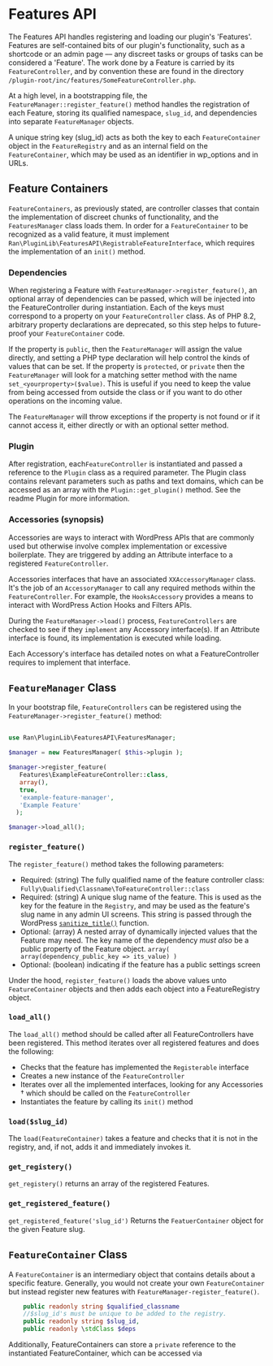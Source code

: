# Features API

The Features API handles registering and loading our plugin's 'Features'. Features are self-contained bits of our plugin's functionality, such as a shortcode or an admin page –– any discreet tasks or groups of tasks can be considered a 'Feature'. The work done by a Feature is carried by its `FeatureController`, and by convention these are found in the directory `/plugin-root/inc/features/SomeFeatureController.php`.

At a high level, in a bootstrapping file, the `FeatureManager::register_feature()` method handles the registration of each Feature, storing its qualified namespace, `slug_id`, and dependencies into separate `FeatureManager` objects.

A unique string key (slug_id) acts as both the key to each `FeatureContainer` object in the `FeatureRegistry` and as an internal field on the `FeatureContainer`, which may be used as an identifier in wp_options and in URLs.

## Feature Containers

`FeatureContainers`, as previously stated, are controller classes that contain the implementation of discreet chunks of functionality, and the `FeaturesManager` class loads them. In order for a `FeatureContainer` to be recognized as a valid feature, it must implement `Ran\PluginLib\FeaturesAPI\RegistrableFeatureInterface`, which requires the implementation of an `init()` method.

### Dependencies

When registering a Feature with `FeaturesManager->register_feature()`, an optional array of dependencies can be passed, which will be injected into the FeatureController during instantiation. Each of the keys must correspond to a property on your `FeatureController` class. As of PHP 8.2, arbitrary property declarations are deprecated, so this step helps to future-proof your `FeatureContainer` code.

If the property is `public`, then the `FeatureManager` will assign the value directly, and setting a PHP type declaration will help control the kinds of values that can be set. If the property is `protected`, or `private` then the `FeatureManager` will look for a matching setter method with the name `set_<yourproperty>($value)`. This is useful if you need to keep the value from being accessed from outside the class or if you want to do other operations on the incoming value.

The `FeatureManager` will throw exceptions if the property is not found or if it cannot access it, either directly or with an optional setter method.

### Plugin

After registration, each`FeatureController` is instantiated and passed a reference to the `Plugin` class as a required parameter. The Plugin class contains relevant parameters such as paths and text domains, which can be accessed as an array with the `Plugin::get_plugin()` method. See the readme Plugin for more information.

### Accessories (synopsis)

Accessories are ways to interact with WordPress APIs that are commonly used but otherwise involve complex implementation or excessive boilerplate. They are triggered by adding an Attribute interface to a registered `FeatureController`.

Accessories interfaces that have an associated `XXAccessoryManager` class. It's the job of an `AccessoryManager` to call any required methods within the `FeatureController`. For example, the `HooksAccessory` provides a means to interact with WordPress Action Hooks and Filters APIs.

During the `FeatureManager->load()` process, `FeatureControllers` are checked to see if they `implement` any Accessory interface(s). If an Attribute interface is found, its implementation is executed while loading.

Each Accessory's interface has detailed notes on what a FeatureController requires to implement that interface.

## `FeatureManager` Class

In your bootstrap file, `FeatureControllers` can be registered using the `FeatureManager->register_feature()` method:

```php

use Ran\PluginLib\FeaturesAPI\FeaturesManager;

$manager = new FeaturesManager( $this->plugin );

$manager->register_feature(
   Features\ExampleFeatureController::class,
   array(),
   true,
   'example-feature-manager',
   'Example Feature'
  );

$manager->load_all();
```

### `register_feature()`

The `register_feature()` method takes the following parameters:

-   Required: (string) The fully qualified name of the feature controller class:
    `Fully\Qualified\Classname\ToFeatureController::class`
-   Required: (string) A unique slug name of the feature. This is used as the key for the feature in the `Registry`, and may be used as the feature's slug name in any admin UI screens. This string is passed through the WordPress [`sanitize_title()`](https://developer.wordpress.org/reference/functions/sanitize_title/) function.
-   Optional: (array) A nested array of dynamically injected values that the Feature may need. The key name of the dependency _must also_ be a public property of the Feature object.
    `array( array(dependency_public_key => its_value) )`
-   Optional: (boolean) indicating if the feature has a public settings screen

Under the hood, `register_feature()` loads the above values unto `FeatureContainer` objects and then adds each object into a FeatureRegistry object.

### `load_all()`

The `load_all()` method should be called after all FeatureControllers have been registered. This method iterates over all registered features and does the following:

-   Checks that the feature has implemented the `Registerable` interface
-   Creates a new instance of the `FeatureController`
-   Iterates over all the implemented interfaces, looking for any Accessories † which should be called on the `FeatureController`
-   Instantiates the feature by calling its `init()` method

### `load($slug_id)`

The `load(FeatureContainer)` takes a feature and checks that it is not in the registry, and, if not, adds it and immediately invokes it.

### `get_registery()`

`get_registery()` returns an array of the registered Features.

### `get_registered_feature()`

`get_registered_feature('slug_id')` Returns the `FeatuerContainer` object for the given Feature slug.

## `FeatureContainer` Class

A `FeatureContainer` is an intermediary object that contains details about a specific feature. Generally, you would not create your own `FeatureContainer` but instead register new features with `FeatureManager-register_feature()`.

```php
    public readonly string $qualified_classname
    //$slug_id's must be unique to be added to the registry.
    public readonly string $slug_id,
    public readonly \stdClass $deps
```

Additionally, FeatureContainers can store a `private` reference to the instantiated FeatureContainer, which can be accessed via
